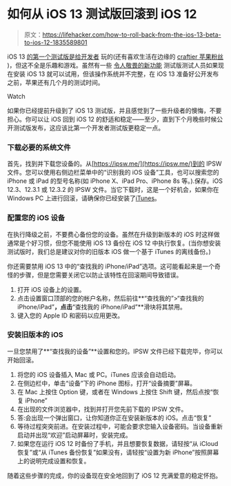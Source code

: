 # 如何从 iOS 13 测试版回滚到 iOS 12

> 原文：<https://lifehacker.com/how-to-roll-back-from-the-ios-13-beta-to-ios-12-1835589801>

iOS 13 [的第一个测试版是给开发者](https://lifehacker.com/how-to-install-the-latest-apple-betas-if-youre-not-a-de-1835296432) 玩的(还有喜欢生活在边缘的 [craftier 苹果粉丝](https://lifehacker.com/how-to-install-the-latest-apple-betas-if-youre-not-a-de-1835296432) )，但这不全是乐趣和游戏。虽然有一些 [令人敬畏的新功能](https://lifehacker.com/all-the-big-ios-13-changes-apple-announced-at-wwdc-19-1835216984) 测试版测试人员如果现在安装 iOS 13 就可以试用，但该操作系统并不完整，在 iOS 13 准备好公开发布之前，苹果还有几个月的测试时间。

Watch

如果你已经提前升级到了 iOS 13 测试版，并且感觉到了一些升级者的懊悔，不要担心。你可以让 iOS 回到 iOS 12 的舒适和稳定——至少，直到下个月晚些时候公开测试版发布，这应该比第一个开发者测试版更稳定一点。

### 下载必要的系统文件

首先，找到并下载您设备的。从[https://ipsw.me/](https://ipsw.me/)到的 IPSW 文件。您可以使用右侧边栏菜单中的“识别我的 iOS 设备”工具，也可以搜索您的 iPhone 或 iPad 的型号名称(如 iPhone X、iPad Pro、iPhone 8s 等。).保存。iOS 12.3、12.3.1 或 12.3.2 的 IPSW 文件。当它下载时，这是一个好机会，如果你在 Windows PC 上进行回滚，请确保你已经安装了[iTunes](https://www.microsoft.com/en-us/p/itunes/9pb2mz1zmb1s)。

### 配置您的 iOS 设备

在执行降级之前，不要费心备份您的设备。虽然在升级到新版本的 iOS 时这样做通常是个好习惯，但您不能使用 iOS 13 备份在 iOS 12 中执行恢复。(当你想安装测试版时，我们总是建议对你的旧版本 iOS 做一个基于 iTunes 的离线备份。)

你还需要禁用 iOS 13 中的“查找我的 iPhone/iPad”选项。这可能看起来是一个奇怪的步骤，但是您需要关闭它以防止该特性在回滚期间导致错误。

1.  打开 iOS 设备上的设置。
2.  点击设置窗口顶部的您的帐户名称，然后前往**“查找我的”>“查找我的 iPhone/iPad”**，点击**“查找我的 iPhone/iPad”**滑块将其禁用。
3.  键入您的 Apple ID 和密码以应用更改。

### 安装旧版本的 iOS

一旦您禁用了**“查找我的设备”**设置和您的。IPSW 文件已经下载完毕，你可以开始回滚。

1.  将您的 iOS 设备插入 Mac 或 PC。iTunes 应该会自动启动。
2.  在侧边栏中，单击“设备”下的 iPhone 图标，打开“设备摘要”屏幕。
3.  在 Mac 上按住 Option 键，或者在 Windows 上按住 Shift 键，然后点按“恢复 iPhone”
4.  在出现的文件浏览器中，找到并打开您先前下载的 IPSW 文件。
5.  答:会出现一个弹出窗口，让你知道你正在安装新版本的 iOS。点击“恢复”
6.  等待过程突突前进。在安装过程中，可能会要求您输入设备密码。当设备重新启动并出现“欢迎”启动屏幕时，安装完成。
7.  如果您在运行 iOS 12 时备份了手机，并且想要恢复数据，请轻按“从 iCloud 恢复”或“从 iTunes 备份恢复”如果没有，请轻按“设置为新 iPhone”按照屏幕上的说明完成设置和恢复。

随着这些步骤的完成，你的设备现在安全地回到了 iOS 12 充满爱意的稳定怀抱。